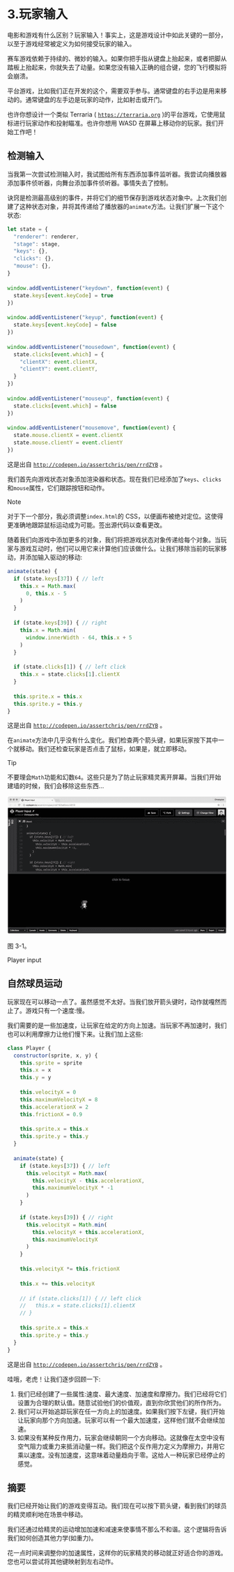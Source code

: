 # 3.玩家输入

电影和游戏有什么区别？玩家输入！事实上，这是游戏设计中如此关键的一部分，以至于游戏经常被定义为如何接受玩家的输入。

赛车游戏依赖于持续的、微妙的输入。如果你把手指从键盘上抬起来，或者把脚从踏板上抬起来，你就失去了动量。如果您没有输入正确的组合键，您的飞行模拟将会崩溃。

平台游戏，比如我们正在开发的这个，需要双手参与。通常键盘的右手边是用来移动的。通常键盘的左手边是玩家的动作，比如射击或开门。

也许你想设计一个类似 Terraria ( [`https://terraria.org`](https://terraria.org) )的平台游戏，它使用鼠标进行玩家动作和投射瞄准。也许你想用 WASD 在屏幕上移动你的玩家。我们开始工作吧！

## 检测输入

当我第一次尝试检测输入时，我试图给所有东西添加事件监听器。我尝试向播放器添加事件侦听器，向舞台添加事件侦听器。事情失去了控制。

诀窍是检测最高级别的事件，并将它们的细节保存到游戏状态对象中。上次我们创建了这种状态对象，并将其传递给了播放器的`animate`方法。让我们扩展一下这个状态:

```js
let state = {
  "renderer": renderer,
  "stage": stage,
  "keys": {},
  "clicks": {},
  "mouse": {},
}

window.addEventListener("keydown", function(event) {
  state.keys[event.keyCode] = true
})

window.addEventListener("keyup", function(event) {
  state.keys[event.keyCode] = false
})

window.addEventListener("mousedown", function(event) {
  state.clicks[event.which] = {
    "clientX": event.clientX,
    "clientY": event.clientY,
  }
})

window.addEventListener("mouseup", function(event) {
  state.clicks[event.which] = false
})

window.addEventListener("mousemove", function(event) {
  state.mouse.clientX = event.clientX
  state.mouse.clientY = event.clientY
})

```

这是出自 [`http://codepen.io/assertchris/pen/rrdZYB`](http://codepen.io/assertchris/pen/rrdZYB) 。

我们首先向游戏状态对象添加渲染器和状态。现在我们已经添加了`keys`、`clicks`和`mouse`属性，它们跟踪按钮和动作。

Note

对于下一个部分，我必须调整`index.html`的 CSS，以便画布被绝对定位。这使得更准确地跟踪鼠标运动成为可能。签出源代码以查看更改。

随着我们向游戏中添加更多的对象，我们将把游戏状态对象传递给每个对象。当玩家与游戏互动时，他们可以用它来计算他们应该做什么。让我们移除当前的玩家移动，并添加输入驱动的移动:

```js
animate(state) {
  if (state.keys[37]) { // left
    this.x = Math.max(
      0, this.x - 5
    )
  }

  if (state.keys[39]) { // right
    this.x = Math.min(
      window.innerWidth - 64, this.x + 5
    )
  }

  if (state.clicks[1]) { // left click
    this.x = state.clicks[1].clientX
  }

  this.sprite.x = this.x
  this.sprite.y = this.y
}

```

这是出自 [`http://codepen.io/assertchris/pen/rrdZYB`](http://codepen.io/assertchris/pen/rrdZYB) 。

在`animate`方法中几乎没有什么变化。我们检查两个箭头键，如果玩家按下其中一个就移动。我们还检查玩家是否点击了鼠标，如果是，就立即移动。

Tip

不要理会`Math`功能和幻数`64`。这些只是为了防止玩家精灵离开屏幕。当我们开始建墙的时候，我们会移除这些东西…

![A435434_1_En_3_Fig1_HTML.jpg](img/A435434_1_En_3_Fig1_HTML.jpg)

图 3-1。

Player input

## 自然球员运动

玩家现在可以移动一点了。虽然感觉不太好。当我们放开箭头键时，动作就嘎然而止了。游戏只有一个速度:慢。

我们需要的是一些加速度，让玩家在给定的方向上加速。当玩家不再加速时，我们也可以利用摩擦力让他们慢下来。让我们加上这些:

```js
class Player {
  constructor(sprite, x, y) {
    this.sprite = sprite
    this.x = x
    this.y = y

    this.velocityX = 0
    this.maximumVelocityX = 8
    this.accelerationX = 2
    this.frictionX = 0.9

    this.sprite.x = this.x
    this.sprite.y = this.y
  }

  animate(state) {
    if (state.keys[37]) { // left
      this.velocityX = Math.max(
        this.velocityX - this.accelerationX,
        this.maximumVelocityX * -1
      )
    }

    if (state.keys[39]) { // right
      this.velocityX = Math.min(
        this.velocityX + this.accelerationX,
        this.maximumVelocityX
      )
    }

    this.velocityX *= this.frictionX

    this.x += this.velocityX

    // if (state.clicks[1]) { // left click
    //   this.x = state.clicks[1].clientX
    // }

    this.sprite.x = this.x
    this.sprite.y = this.y
  }
}

```

这是出自 [`http://codepen.io/assertchris/pen/rrdZYB`](http://codepen.io/assertchris/pen/rrdZYB) 。

哇哦，老虎！让我们逐步回顾一下:

1.  我们已经创建了一些属性:速度、最大速度、加速度和摩擦力。我们已经将它们设置为合理的默认值。随意试验他们的价值观，直到你欣赏他们的所作所为。
2.  我们可以开始追踪玩家在任一方向上的加速度。如果我们按下左键，我们开始让玩家向那个方向加速。玩家可以有一个最大加速度，这样他们就不会继续加速。
3.  如果没有某种反作用力，玩家会继续朝同一个方向移动。这就像在太空中没有空气阻力或重力来抵消动量一样。我们把这个反作用力定义为摩擦力，并用它乘以速度。没有加速度，这意味着动量趋向于零。这给人一种玩家已经停止的感觉。

## 摘要

我们已经开始让我们的游戏变得互动。我们现在可以按下箭头键，看到我们的球员的精灵顺利地在场景中移动。

我们还通过给精灵的运动增加加速和减速来使事情不那么不和谐。这个逻辑将告诉我们如何创造其他力学(如重力)。

花一点时间来调整你的加速属性，这样你的玩家精灵的移动就正好适合你的游戏。您也可以尝试将其他键映射到左右动作。